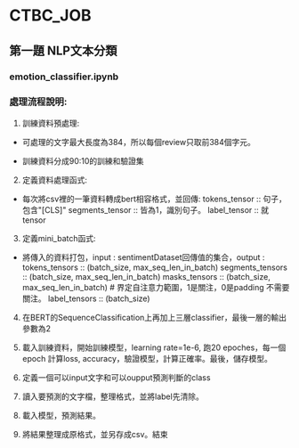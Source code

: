 # CTBC_JOB
## 第一題 NLP文本分類
### emotion_classifier.ipynb
### 處理流程說明:
1. 訓練資料預處理:

- 可處理的文字最大長度為384，所以每個review只取前384個字元。

- 訓練資料分成90:10的訓練和驗證集

2. 定義資料處理函式:

- 每次將csv裡的一筆資料轉成bert相容格式，並回傳:
tokens_tensor :: 句子，包含"[CLS]"
segments_tensor :: 皆為1，識別句子。
label_tensor :: 就tensor

3. 定義mini_batch函式:

- 將傳入的資料打包，input : sentimentDataset回傳值的集合，output : 
tokens_tensors :: (batch_size, max_seq_len_in_batch)
segments_tensors :: (batch_size, max_seq_len_in_batch)
masks_tensors :: (batch_size, max_seq_len_in_batch)  # 界定自注意力範圍，1是關注，0是padding 不需要關注。
label_tensors :: (batch_size)

4. 在BERT的SequenceClassification上再加上三層classifier，最後一層的輸出參數為2

5. 載入訓練資料，開始訓練模型，learning rate=1e-6, 跑20 epoches，每一個epoch 計算loss, accuracy，驗證模型，計算正確率。最後，儲存模型。

6. 定義一個可以input文字和可以oupput預測判斷的class

7. 讀入要預測的文字檔，整理格式，並將label先清除。

8. 載入模型，預測結果。

9. 將結果整理成原格式，並另存成csv。結束
